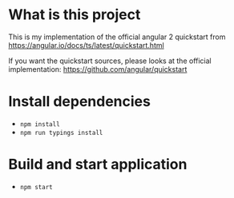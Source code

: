 # What is this project
This is my implementation of the official angular 2 quickstart from
https://angular.io/docs/ts/latest/quickstart.html

If you want the quickstart sources, please looks at the official implementation:
https://github.com/angular/quickstart

# Install dependencies
- `npm install`
- `npm run typings install`

# Build and start application
- `npm start`
